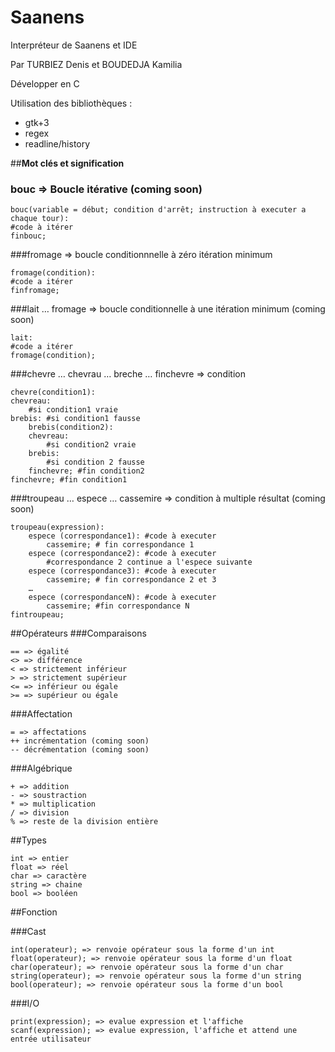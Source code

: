 Saanens
=
Interpréteur de Saanens et IDE

Par TURBIEZ Denis et BOUDEDJA Kamilia

Développer en C

Utilisation des bibliothèques :
- gtk+3
- regex
- readline/history

##**Mot clés et signification**

### bouc => Boucle itérative (coming soon)
```
bouc(variable = début; condition d'arrêt; instruction à executer a chaque tour):
#code à itérer
finbouc;
```

###fromage => boucle conditionnnelle à zéro itération minimum
```
fromage(condition):
#code a itérer
finfromage;
```

###lait … fromage => boucle conditionnelle à une itération minimum (coming soon)
```
lait:
#code a itérer
fromage(condition);
```

###chevre … chevrau … breche … finchevre => condition
```
chevre(condition1):
chevreau:
    #si condition1 vraie
brebis: #si condition1 fausse
    brebis(condition2):
    chevreau:
        #si condition2 vraie
    brebis:
        #si condition 2 fausse
    finchevre; #fin condition2
finchevre; #fin condition1
```

###troupeau … espece … cassemire => condition à multiple résultat (coming soon)
```
troupeau(expression):
    espece (correspondance1): #code à executer 
        cassemire; # fin correspondance 1
    espece (correspondance2): #code à executer
        #correspondance 2 continue a l'espece suivante 
    espece (correspondance3): #code à executer 
        cassemire; # fin correspondance 2 et 3
    …
    espece (correspondanceN): #code à executer
        cassemire; #fin correspondance N 
fintroupeau;
```

##Opérateurs
###Comparaisons
```
== => égalité
<> => différence
< => strictement inférieur
> => strictement supérieur
<= => inférieur ou égale
>= => supérieur ou égale
```
###Affectation
```
= => affectations
++ incrémentation (coming soon)
-- décrémentation (coming soon)
```
###Algébrique
```
+ => addition
- => soustraction
* => multiplication
/ => division
% => reste de la division entière
```

##Types
```
int => entier
float => réel
char => caractère
string => chaine
bool => booléen
```

##Fonction

###Cast
```
int(operateur); => renvoie opérateur sous la forme d'un int
float(operateur); => renvoie opérateur sous la forme d'un float
char(operateur); => renvoie opérateur sous la forme d'un char
string(operateur); => renvoie opérateur sous la forme d'un string
bool(operateur); => renvoie opérateur sous la forme d'un bool
```

###I/O
```
print(expression); => evalue expression et l'affiche
scanf(expression); => evalue expression, l'affiche et attend une entrée utilisateur
```